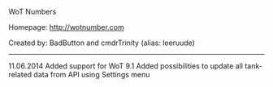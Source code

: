 WoT Numbers

Homepage:    http://wotnumber.com

Created by: BadButton and cmdrTrinity (alias: leeruude)

******************************************************

11.06.2014
  Added support for WoT 9.1
  Added possibilities to update all tank-related data from API using Settings menu